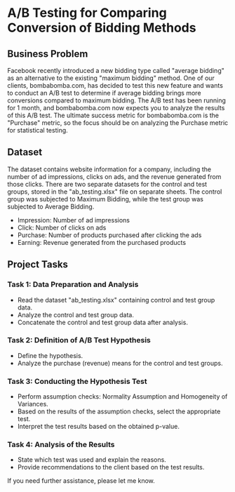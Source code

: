 # A/B Testing for Comparing Conversion of Bidding Methods

## Business Problem

Facebook recently introduced a new bidding type called "average bidding" as an alternative to the existing "maximum bidding" method. One of our clients, bombabomba.com, has decided to test this new feature and wants to conduct an A/B test to determine if average bidding brings more conversions compared to maximum bidding. The A/B test has been running for 1 month, and bombabomba.com now expects you to analyze the results of this A/B test. The ultimate success metric for bombabomba.com is the "Purchase" metric, so the focus should be on analyzing the Purchase metric for statistical testing.

## Dataset

The dataset contains website information for a company, including the number of ad impressions, clicks on ads, and the revenue generated from those clicks. There are two separate datasets for the control and test groups, stored in the "ab_testing.xlsx" file on separate sheets. The control group was subjected to Maximum Bidding, while the test group was subjected to Average Bidding.

- Impression: Number of ad impressions
- Click: Number of clicks on ads
- Purchase: Number of products purchased after clicking the ads
- Earning: Revenue generated from the purchased products

## Project Tasks

### Task 1: Data Preparation and Analysis

- Read the dataset "ab_testing.xlsx" containing control and test group data.
- Analyze the control and test group data.
- Concatenate the control and test group data after analysis.

### Task 2: Definition of A/B Test Hypothesis

- Define the hypothesis.
- Analyze the purchase (revenue) means for the control and test groups.

### Task 3: Conducting the Hypothesis Test

- Perform assumption checks: Normality Assumption and Homogeneity of Variances.
- Based on the results of the assumption checks, select the appropriate test.
- Interpret the test results based on the obtained p-value.

### Task 4: Analysis of the Results

- State which test was used and explain the reasons.
- Provide recommendations to the client based on the test results.

If you need further assistance, please let me know.
